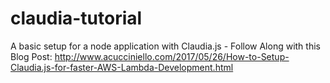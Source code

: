 # claudia-tutorial
A basic setup for a node application with Claudia.js - Follow Along with this Blog Post: http://www.acucciniello.com/2017/05/26/How-to-Setup-Claudia.js-for-faster-AWS-Lambda-Development.html
